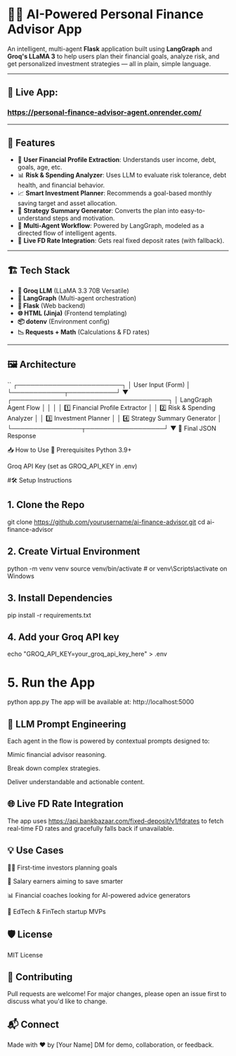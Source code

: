 # 🧠💸 AI-Powered Personal Finance Advisor App

An intelligent, multi-agent **Flask** application built using **LangGraph** and **Groq's LLaMA 3** to help users plan their financial goals, analyze risk, and get personalized investment strategies — all in plain, simple language.

---

## 🚀 Live App:
### https://personal-finance-advisor-agent.onrender.com/

---

## 🚀 Features

- 🧾 **User Financial Profile Extraction**: Understands user income, debt, goals, age, etc.
- 📊 **Risk & Spending Analyzer**: Uses LLM to evaluate risk tolerance, debt health, and financial behavior.
- 📈 **Smart Investment Planner**: Recommends a goal-based monthly saving target and asset allocation.
- 🧠 **Strategy Summary Generator**: Converts the plan into easy-to-understand steps and motivation.
- 🔄 **Multi-Agent Workflow**: Powered by LangGraph, modeled as a directed flow of intelligent agents.
- 🏦 **Live FD Rate Integration**: Gets real fixed deposit rates (with fallback).

---

## 🏗️ Tech Stack

- **🧠 Groq LLM** (LLaMA 3.3 70B Versatile)
- **🔗 LangGraph** (Multi-agent orchestration)
- **🧪 Flask** (Web backend)
- **🌐 HTML (Jinja)** (Frontend templating)
- **📦 dotenv** (Environment config)
- **📉 Requests + Math** (Calculations & FD rates)

---

## 🖼️ Architecture

``
          ┌────────────────────────┐
          │    User Input (Form)   │
          └────────────┬───────────┘
                       ▼
     ┌────────────────────────────────────┐
     │        LangGraph Agent Flow        │
     │                                    │
     │ 1️⃣ Financial Profile Extractor    │
     │ 2️⃣ Risk & Spending Analyzer       │
     │ 3️⃣ Investment Planner             │
     │ 4️⃣ Strategy Summary Generator     │
     └────────────────┬──────────────────┘
                      ▼
           🔁 Final JSON Response

📥 How to Use
🔧 Prerequisites
Python 3.9+

Groq API Key (set as GROQ_API_KEY in .env)

#🛠️ Setup Instructions

## 1. Clone the Repo
git clone https://github.com/yourusername/ai-finance-advisor.git
cd ai-finance-advisor

## 2. Create Virtual Environment
python -m venv venv
source venv/bin/activate  # or venv\Scripts\activate on Windows

## 3. Install Dependencies
pip install -r requirements.txt

## 4. Add your Groq API key
echo "GROQ_API_KEY=your_groq_api_key_here" > .env

# 5. Run the App
python app.py
The app will be available at: http://localhost:5000

## 🧠 LLM Prompt Engineering
Each agent in the flow is powered by contextual prompts designed to:

Mimic financial advisor reasoning.

Break down complex strategies.

Deliver understandable and actionable content.

## 🌐 Live FD Rate Integration
The app uses https://api.bankbazaar.com/fixed-deposit/v1/fdrates to fetch real-time FD rates and gracefully falls back if unavailable.

## 💡 Use Cases
🧑‍💼 First-time investors planning goals

🧮 Salary earners aiming to save smarter

📊 Financial coaches looking for AI-powered advice generators

🏦 EdTech & FinTech startup MVPs

## 🛡️ License
MIT License

## 🤝 Contributing
Pull requests are welcome! For major changes, please open an issue first to discuss what you'd like to change.

## 📬 Connect
Made with ❤️ by [Your Name]
DM for demo, collaboration, or feedback.

